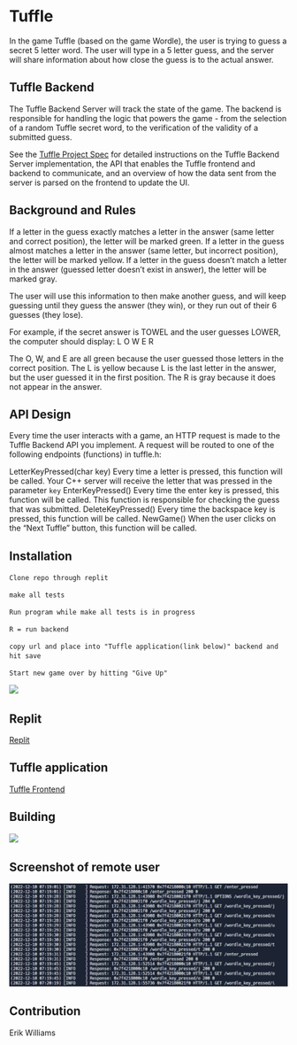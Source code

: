 # Tuffle

In the game Tuffle (based on the game Wordle), the user is trying to guess a secret 5 letter word. The user will type in a 5 letter guess, and the server will share information about how close the guess is to the actual answer.

## Tuffle Backend

The Tuffle Backend Server will track the state of the game. The backend is responsible for handling the logic that powers the game - from the selection of a random Tuffle secret word, to the verification of the validity of a submitted guess.

See the [Tuffle Project Spec](https://tinyurl.com/cpsc121-f22-tuffle) for detailed instructions on the Tuffle Backend Server implementation, the API that enables the Tuffle frontend and backend to communicate, and an overview of how the data sent from the server is parsed on the frontend to update the UI.

## Background and Rules

If a letter in the guess exactly matches a letter in the answer (same letter and correct position), the letter will be marked green.
If a letter in the guess almost matches a letter in the answer (same letter, but incorrect position), the letter will be marked yellow.
If a letter in the guess doesn’t match a letter in the answer (guessed letter doesn’t exist in answer), the letter will be marked gray.

The user will use this information to then make another guess, and will keep guessing until they guess the answer (they win), or they run out of their 6 guesses (they lose).

For example, if the secret answer is TOWEL and the user guesses LOWER, the computer should display:
L O W E R

The O, W, and E are all green because the user guessed those letters in the correct position.
The L is yellow because L is the last letter in the answer, but the user guessed it in the first position.
The R is gray because it does not appear in the answer.

## API Design

Every time the user interacts with a game, an HTTP request is made to the Tuffle Backend API you implement. A request will be routed to one of the following endpoints (functions) in tuffle.h:

LetterKeyPressed(char key)
Every time a letter is pressed, this function will be called. Your C++ server will receive the letter that was pressed in the parameter `key`
EnterKeyPressed()
Every time the enter key is pressed, this function will be called. This function is responsible for checking the guess that was submitted.
DeleteKeyPressed()
Every time the backspace key is pressed, this function will be called.
NewGame()
When the user clicks on the “Next Tuffle” button, this function will be called.

## Installation

`Clone repo through replit`

`make all tests`

`Run program while make all tests is in progress`

`R = run backend`

`copy url and place into "Tuffle application(link below)" backend and hit save`

`Start new game over by hitting "Give Up"`

![](./public/zzzzz.gif)

## Replit

[Replit](https://replit.com)



## Tuffle application

[Tuffle Frontend](https://amajc.github.io/tuffle-frontend/)

## Building

![](./public/xxxx.gif)

## Screenshot of remote user

![](./public/remote.jpg)

## Contribution

Erik Williams
